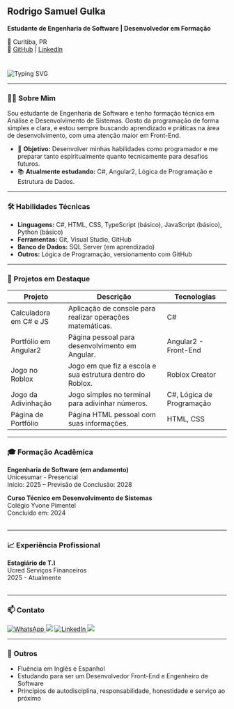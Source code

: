 ## Rodrigo Samuel Gulka

**Estudante de Engenharia de Software | Desenvolvedor em Formação**

📍 Curitiba, PR  
🔗 [GitHub](https://github.com/rodrigogulka) | [LinkedIn](https://linkedin.com/in/rodrigo-samuel-gulka-544032313)
#
![Typing SVG](https://readme-typing-svg.herokuapp.com?font=Fira+Code&size=24&duration=3000&pause=1000&color=00FF00&center=true&vCenter=true&width=500&lines=Olá,+Seja+Bem-Vindo+ao+meu+perfil!)

---

### 👨‍💻 Sobre Mim

Sou estudante de Engenharia de Software e tenho formação técnica em Análise e Desenvolvimento de Sistemas. Gosto da programação de forma simples e clara, e estou sempre buscando aprendizado e práticas na área de desenvolvimento, com uma atenção maior em Front-End.

- 🎯 **Objetivo:** Desenvolver minhas habilidades como programador e me preparar tanto espiritualmente quanto tecnicamente para desafios futuros.
- 📚 **Atualmente estudando:** C#, Angular2, Lógica de Programação e Estrutura de Dados.

---

### 🛠️ Habilidades Técnicas

- **Linguagens:** C#, HTML, CSS, TypeScript (básico), JavaScript (básico), Python (básico)
- **Ferramentas:** Git, Visual Studio, GitHub
- **Banco de Dados:** SQL Server (em aprendizado)
- **Outros:** Lógica de Programação, versionamento com GitHub

---

### 📂 Projetos em Destaque

| Projeto | Descrição | Tecnologias |
|--------|-----------|-------------|
| Calculadora em C# e JS | Aplicação de console para realizar operações matemáticas. | C# |
| Portfólio em Angular2 | Página pessoal para desenvolvimento em Angular. | Angular2 - Front-End |
| Jogo no Roblox | Jogo em que fiz a escola e sua estrutura dentro do Roblox. | Roblox Creator |
| Jogo da Adivinhação | Jogo simples no terminal para adivinhar números. | C#, Lógica de Programação |
| Página de Portfólio | Página HTML pessoal com suas informações. | HTML, CSS |

---

### 🎓 Formação Acadêmica

**Engenharia de Software (em andamento)**<br>
Unicesumar - Presencial<br>
Início: 2025 – Previsão de Conclusão: 2028


**Curso Técnico em Desenvolvimento de Sistemas**<br>
Colégio Yvone Pimentel<br>
Concluído em: 2024<br><br>


---

### 📈 Experiência Profissional

**Estagiário de T.I**<br>
Ucred Serviços Financeiros<br>
2025 - Atualmente<br><br>

---

### 📫 Contato
<div>
    <a href="https://wa.me/5541987943771?text=Olá%20Rodrigo,%20vim%20pelo%20seu%20perfil%20no%20GitHub!" target="_blank">
  <img src="https://img.shields.io/badge/WhatsApp-25D366?style=for-the-badge&logo=whatsapp&logoColor=white" alt="WhatsApp">
</a>
   <a href="https://instagram.com/rsgulka" target="_blank"><img src="https://img.shields.io/badge/-Instagram-%23E4405F?style=for-the-badge&logo=instagram&logoColor=white" target="_blank"></a>
   <a href="https://www.linkedin.com/in/rodrigo-samuel-gulka-544032313" target="_blank">
  <img src="https://img.shields.io/badge/LinkedIn-0077B5?style=for-the-badge&logo=linkedin&logoColor=white" alt="LinkedIn">
</a>
    <a href = "mailto:gulkarodrigo@gmail.com"><img src="https://img.shields.io/badge/-Gmail-%23333?style=for-the-badge&logo=gmail&logoColor=white" target="_blank"></a>

---

### 🙏 Outros

- Fluência em Inglês e Espanhol
- Estudando para ser um Desenvolvedor Front-End e Engenheiro de Software
- Princípios de autodisciplina, responsabilidade, honestidade e serviço ao próximo
